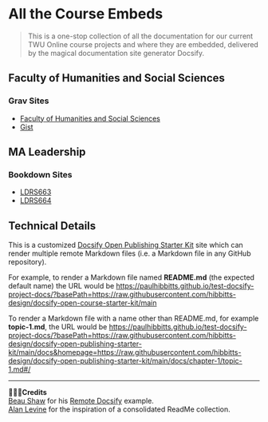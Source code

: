 # All the Course Embeds

> This is a one-stop collection of all the documentation for our current TWU Online course projects and where they are embedded, delivered by the magical documentation site generator Docsify.

## Faculty of Humanities and Social Sciences

### Grav Sites
* [Faculty of Humanities and Social Sciences](https://raw.githubusercontent.com/TWUOnline/arts-master/master)
* [Gist](https://twuonline.github.io/course-embeds/?basePath=https://gist.github.com/cmadland/dc999cf56c2fb57335a8b88498e2a3a3)

## MA Leadership
### Bookdown Sites
* [LDRS663](https://twuonline.github.io/course-embeds/?basePath=https://raw.githubusercontent.com/ma-lead/ldrs663/main)
* [LDRS664](https://twuonline.github.io/course-embeds/?basePath=https://raw.githubusercontent.com/ma-lead/ldrs664/master)

<script src="https://gist.github.com/cmadland/dc999cf56c2fb57335a8b88498e2a3a3.js"></script>

## Technical Details

This is a customized [Docsify Open Publishing Starter Kit](https://github.com/hibbitts-design/docsify-open-publishing-starter-kit) site which can render multiple remote Markdown files (i.e. a Markdown file in any GitHub repository).  

For example, to render a Markdown file named **README.md** (the expected default name) the URL would be https://paulhibbitts.github.io/test-docsify-project-docs/?basePath=https://raw.githubusercontent.com/hibbitts-design/docsify-open-course-starter-kit/main

To render a Markdown file with a name other than README.md, for example **topic-1.md**, the URL would be https://paulhibbitts.github.io/test-docsify-project-docs/?basePath=https://raw.githubusercontent.com/hibbitts-design/docsify-open-publishing-starter-kit/main/docs&homepage=https://raw.githubusercontent.com/hibbitts-design/docsify-open-publishing-starter-kit/main/docs/chapter-1/topic-1.md#/

---

**🙇🏻‍♂️Credits**  
[Beau Shaw](https://github.com/DaddyWarbucks) for his [Remote Docsify](https://github.com/DaddyWarbucks/remote-docsify) example.  
[Alan Levine](https://github.com/cogdog) for the inspiration of a consolidated ReadMe collection.

